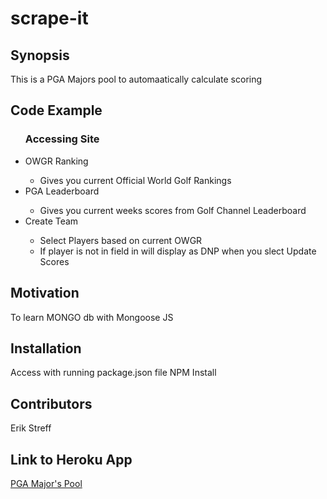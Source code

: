 # scrape-it

## Synopsis

This is a PGA Majors pool to automaatically calculate scoring

## Code Example
<ul>
    <h3><b>Accessing Site</b></h3>
    <li>OWGR Ranking</li>
        <ul>
            <li>Gives you current Official World Golf Rankings</li>
        </ul>
    <li>PGA Leaderboard</li>
        <ul>
            <li>Gives you current weeks scores from Golf Channel Leaderboard</li>
        </ul>
    <li>Create Team</li>
        <ul>
            <li>Select Players based on current OWGR</li>
            <li>If player is not in field in will display as DNP when you slect Update Scores</li>
        </ul>        
</ul>

## Motivation

To learn MONGO db with Mongoose JS

## Installation

Access with running package.json file
NPM Install


## Contributors

Erik Streff

## Link to Heroku App

<a href="https://warm-river-50392.herokuapp.com/">PGA Major's Pool</a>
